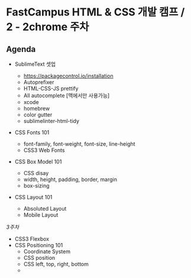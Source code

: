 # FastCampus HTML & CSS 개발 캠프 / 2 - 2chrome 주차

## Agenda

- SublimeText 셋업
  - https://packagecontrol.io/installation
  - Autoprefixer
  - HTML-CSS-JS prettify
  - All autocomplete
    [맥에서만 사용가능]
  - xcode
  - homebrew
  - color gutter
  - sublimelinter-html-tidy

- CSS Fonts 101
  - font-family, font-weight, font-size, line-height
  - CSS3 Web Fonts
- CSS Box Model 101
  - CSS disay
  - width, height, padding, border, margin
  - box-sizing
- CSS Layout 101
  - Absoluted Layout
  - Mobile Layout

*3주차*
- CSS3 Flexbox
- CSS Positioning 101
  - Coordinate System
  - CSS position
  - CSS left, top, right, bottom
  - 